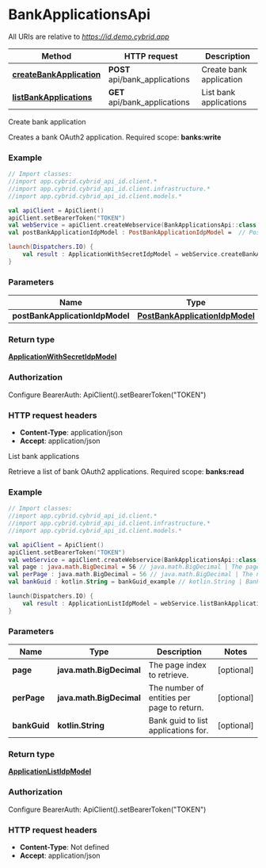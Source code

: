# BankApplicationsApi

All URIs are relative to *https://id.demo.cybrid.app*

Method | HTTP request | Description
------------- | ------------- | -------------
[**createBankApplication**](BankApplicationsApi.md#createBankApplication) | **POST** api/bank_applications | Create bank application
[**listBankApplications**](BankApplicationsApi.md#listBankApplications) | **GET** api/bank_applications | List bank applications



Create bank application

Creates a bank OAuth2 application.  Required scope: **banks:write**

### Example
```kotlin
// Import classes:
//import app.cybrid.cybrid_api_id.client.*
//import app.cybrid.cybrid_api_id.client.infrastructure.*
//import app.cybrid.cybrid_api_id.client.models.*

val apiClient = ApiClient()
apiClient.setBearerToken("TOKEN")
val webService = apiClient.createWebservice(BankApplicationsApi::class.java)
val postBankApplicationIdpModel : PostBankApplicationIdpModel =  // PostBankApplicationIdpModel | 

launch(Dispatchers.IO) {
    val result : ApplicationWithSecretIdpModel = webService.createBankApplication(postBankApplicationIdpModel)
}
```

### Parameters

Name | Type | Description  | Notes
------------- | ------------- | ------------- | -------------
 **postBankApplicationIdpModel** | [**PostBankApplicationIdpModel**](PostBankApplicationIdpModel.md)|  |

### Return type

[**ApplicationWithSecretIdpModel**](ApplicationWithSecretIdpModel.md)

### Authorization


Configure BearerAuth:
    ApiClient().setBearerToken("TOKEN")

### HTTP request headers

 - **Content-Type**: application/json
 - **Accept**: application/json


List bank applications

Retrieve a list of bank OAuth2 applications.  Required scope: **banks:read**

### Example
```kotlin
// Import classes:
//import app.cybrid.cybrid_api_id.client.*
//import app.cybrid.cybrid_api_id.client.infrastructure.*
//import app.cybrid.cybrid_api_id.client.models.*

val apiClient = ApiClient()
apiClient.setBearerToken("TOKEN")
val webService = apiClient.createWebservice(BankApplicationsApi::class.java)
val page : java.math.BigDecimal = 56 // java.math.BigDecimal | The page index to retrieve.
val perPage : java.math.BigDecimal = 56 // java.math.BigDecimal | The number of entities per page to return.
val bankGuid : kotlin.String = bankGuid_example // kotlin.String | Bank guid to list applications for.

launch(Dispatchers.IO) {
    val result : ApplicationListIdpModel = webService.listBankApplications(page, perPage, bankGuid)
}
```

### Parameters

Name | Type | Description  | Notes
------------- | ------------- | ------------- | -------------
 **page** | **java.math.BigDecimal**| The page index to retrieve. | [optional]
 **perPage** | **java.math.BigDecimal**| The number of entities per page to return. | [optional]
 **bankGuid** | **kotlin.String**| Bank guid to list applications for. | [optional]

### Return type

[**ApplicationListIdpModel**](ApplicationListIdpModel.md)

### Authorization


Configure BearerAuth:
    ApiClient().setBearerToken("TOKEN")

### HTTP request headers

 - **Content-Type**: Not defined
 - **Accept**: application/json

